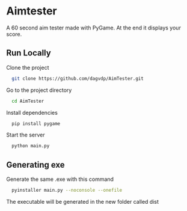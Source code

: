
# Aimtester

A 60 second aim tester made with PyGame. At the end it displays your score.


## Run Locally

Clone the project

```bash
  git clone https://github.com/dagvdp/AimTester.git
```

Go to the project directory

```bash
  cd AimTester
```

Install dependencies

```bash
  pip install pygame
```

Start the server

```bash
  python main.py
```


## Generating exe

Generate the same .exe with this command

```bash
  pyinstaller main.py --noconsole --onefile
```

The executable will be generated in the new folder called dist
    